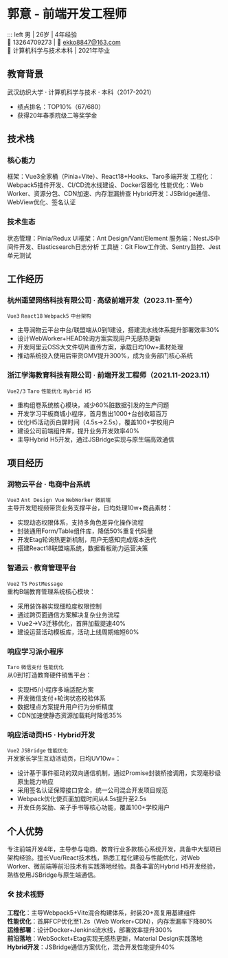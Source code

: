 # 郭意 - 前端开发工程师

::: left
男 | 26岁 | 4年经验  
📱 13264709273 | 📧 [ekko8847@163.com](mailto:ekko8847@163.com)  
🏫 计算机科学与技术本科 | 2021年毕业

<!-- 可补充技术博客/GitHub链接 -->

## 教育背景

武汉纺织大学 · 计算机科学与技术 · 本科（2017-2021）  

- 绩点排名：TOP10%（67/680）   
- 获得20年春季院级二等奖学金  

##  技术栈

### 核心能力

 框架：Vue3全家桶（Pinia+Vite）、React18+Hooks、Taro多端开发
 工程化：Webpack5插件开发、CI/CD流水线建设、Docker容器化
 性能优化：Web Worker、资源分包、CDN加速、内存泄漏排查
 Hybrid开发：JSBridge通信、WebView优化、签名认证

### 技术生态

 状态管理：Pinia/Redux
 UI框架：Ant Design/Vant/Element
 服务端：NestJS中间件开发、Elasticsearch日志分析
 工具链：Git Flow工作流、Sentry监控、Jest单元测试

##  工作经历

### 杭州遥望网络科技有限公司 · 高级前端开发（2023.11-至今）

`Vue3` `React18` `Webpack5` `中台架构`

- 主导润物云平台中台/联盟端从0到1建设，搭建流水线体系提升部署效率30%
- 设计WebWorker+HEAD轮询方案实现用户无感热更新
- 开发阿里云OSS大文件切片直传方案，承载日均10w+素材处理
- 推动系统投入使用后带货GMV提升300%，成为业务部门核心系统

### 浙江学海教育科技有限公司 · 前端开发工程师（2021.11-2023.11）

`Vue2/3` `Taro` `性能优化` `Hybrid H5`

- 重构组卷系统核心模块，减少60%脏数据引发的生产问题
- 开发学习平板商城小程序，首月售出1000+台创收超百万
- 优化H5活动页白屏时间（4.5s→2.5s），覆盖100+学校用户
- 建设公司前端组件库，提升业务开发效率40%
- 主导Hybrid H5开发，通过JSBridge实现与原生端高效通信

##  项目经历

### 润物云平台 · 电商中台系统

`Vue3` `Ant Design Vue` `WebWorker` `微前端`  
主导开发短视频带货业务支撑平台，日均处理10w+商品素材：

- 实现动态权限体系，支持多角色差异化操作流程
- 封装通用Form/Table组件库，降低50%重复代码量
- 开发Etag轮询热更新机制，用户无感知完成版本迭代
- 搭建React18联盟端系统，数据看板助力运营决策

### 智通云 · 教育管理平台

`Vue2` `TS` `PostMessage`  
重构B端教育管理系统核心模块：

- 采用装饰器实现细粒度权限控制
- 通过跨页面通信方案解决复杂业务流程
- Vue2→V3迁移优化，首屏加载提速40%
- 建设运营活动模板库，活动上线周期缩短60%

### 响应学习派小程序

`Taro` `微信支付` `性能优化`  
从0到1打造教育硬件销售平台：

- 实现H5/小程序多端适配方案
- 开发微信支付+轮询状态校验体系
- 数据埋点方案提升用户行为分析精度
- CDN加速使静态资源加载耗时降低35%

### 响应活动页H5 · Hybrid开发

`Vue2` `JSBridge` `性能优化`  
开发家长学生互动活动页，日均UV10w+：

- 设计基于事件驱动的双向通信机制，通过Promise封装桥接调用，实现毫秒级原生能力响应
- 采用签名认证保障接口安全，统一公司混合开发项目规范
- Webpack优化使页面加载时间从4.5s提升至2.5s
- 开发任务奖励、亲子手书等核心功能，覆盖100+学校用户

##  个人优势

专注前端开发4年，主导参与电商、教育行业多款核心系统开发，具备中大型项目架构经验。擅长Vue/React技术栈，熟悉工程化建设与性能优化，对Web Worker、微前端等前沿技术有实践落地经验。具备丰富的Hybrid H5开发经验，熟练使用JSBridge与原生端通信。
### 🛠 技术视野
**工程化**：主导Webpack5+Vite混合构建体系，封装20+高复用基建组件  
**性能优化**：首屏FCP优化至1.2s（Web Worker+CDN），内存泄漏率下降80%  
**运维部署**：设计Docker+Jenkins流水线，部署效率提升300%  
**前沿落地**：WebSocket+Etag实现无感热更新，Material Design实践落地  
**Hybrid开发**：JSBridge通信方案优化，混合开发性能提升40%
